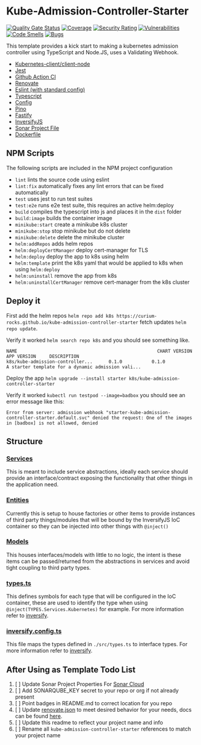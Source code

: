 # Kube-Admission-Controller-Starter
[![Quality Gate Status](https://sonarcloud.io/api/project_badges/measure?project=curium-rocks_kube-admission-controller-starter&metric=alert_status)](https://sonarcloud.io/summary/new_code?id=curium-rocks_kube-admission-controller-starter) [![Coverage](https://sonarcloud.io/api/project_badges/measure?project=curium-rocks_kube-admission-controller-starter&metric=coverage)](https://sonarcloud.io/summary/new_code?id=curium-rocks_kube-admission-controller-starter) [![Security Rating](https://sonarcloud.io/api/project_badges/measure?project=curium-rocks_kube-admission-controller-starter&metric=security_rating)](https://sonarcloud.io/summary/new_code?id=curium-rocks_kube-admission-controller-starter) [![Vulnerabilities](https://sonarcloud.io/api/project_badges/measure?project=curium-rocks_kube-admission-controller-starter&metric=vulnerabilities)](https://sonarcloud.io/summary/new_code?id=curium-rocks_kube-admission-controller-starter) [![Code Smells](https://sonarcloud.io/api/project_badges/measure?project=curium-rocks_kube-admission-controller-starter&metric=code_smells)](https://sonarcloud.io/summary/new_code?id=curium-rocks_kube-admission-controller-starter) [![Bugs](https://sonarcloud.io/api/project_badges/measure?project=curium-rocks_kube-admission-controller-starter&metric=bugs)](https://sonarcloud.io/summary/new_code?id=curium-rocks_kube-admission-controller-starter)

This template provides a kick start to making a kubernetes admission controller using TypeScript and Node.JS, uses a Validating Webhook.
- [Kubernetes-client/client-node](https://github.com/kubernetes-client/javascript)
- [Jest](https://github.com/facebook/jest)
- [Github Action CI](.github/workflows/ci.yaml)
- [Renovate](https://github.com/renovatebot/renovate)
- [Eslint (with standard config)](https://github.com/standard/eslint-config-standard)
- [Typescript](https://github.com/Microsoft/TypeScript)
- [Config](https://github.com/node-config/node-config)
- [Pino](https://github.com/pinojs/pino)
- [Fastify](https://github.com/fastify/fastify)
- [InversifyJS](https://github.com/inversify/InversifyJS)
- [Sonar Project File](./sonar-project.properties)
- [Dockerfile](./Dockerfile)

## NPM Scripts
The following scripts are included in the NPM project configuration
- `lint` lints the source code using eslint
- `lint:fix` automatically fixes any lint errors that can be fixed automatically
- `test` uses jest to run test suites
- `test:e2e` runs e2e test suite, this requires an active helm:deploy
- `build` compiles the typescript into js and places it in the `dist` folder
- `build:image` builds the container image
- `minikube:start` create a minikube k8s cluster
- `minikube:stop` stop minikube but do not delete
- `minikube:delete` delete the minikube cluster
- `helm:addRepos` adds helm repos
- `helm:deployCertManager` deploy cert-manager for TLS
- `helm:deploy` deploy the app to k8s using helm
- `helm:template` print the k8s yaml that would be applied to k8s when using `helm:deploy`
- `helm:uninstall` remove the app from k8s
- `helm:uninstallCertManager` remove cert-manager from the k8s cluster

## Deploy it
First add the helm repos `helm repo add k8s https://curium-rocks.github.io/kube-admission-controller-starter` fetch updates `helm repo update`. 

Verify it worked `helm search repo k8s` and you should see something like.

```
NAME                                                    CHART VERSION   APP VERSION     DESCRIPTION                                       
k8s/kube-admission-controller...      0.1.0           0.1.0           A starter template for a dynamic admission vali...
```

Deploy the app `helm upgrade --install starter k8s/kube-admission-controller-starter`

Verify it worked `kubectl run testpod --image=badbox` you should see an error message like this:

```
Error from server: admission webhook "starter-kube-admission-controller-starter.default.svc" denied the request: One of the images in [badbox] is not allowed, denied
```

## Structure
### [Services](./src/services/)
This is meant to include service abstractions, ideally each service should provide an interface/contract 
exposing the functionality that other things in the application need.
### [Entities](./src/entities/)
Currently this is setup to house factories or other items to provide instances of third party things/modules that will be bound by the InversifyJS IoC container so they can be injected into other things with `@inject()`

### [Models](./src/models/)
This houses interfaces/models with little to no logic, the intent is these items can be passed/returned from the abstractions in services and avoid tight coupling to third party types.

### [types.ts](./src/types.ts)
This defines symbols for each type that will be configured in the IoC container, these are used to identify the type when using `@inject(TYPES.Services.Kubernetes)` for example. For more information refer to [inversify](https://github.com/inversify/InversifyJS).


### [inversify.config.ts](./src/inversify.config.ts)
This file maps the types defined in `./src/types.ts` to interface types. For more information refer to [inversify](https://github.com/inversify/InversifyJS).

## After Using as Template Todo List
1) [ ] Update Sonar Project Properties For [Sonar Cloud](https://sonarcloud.io)
2) [ ] Add SONARQUBE_KEY secret to your repo or org if not already present
3) [ ] Point badges in README.md to correct location for you repo
3) [ ] Update [renovate.json](./renovate.json) to meet desired behavior for your needs, docs can be found [here](https://docs.renovatebot.com).
4) [ ] Update this readme to reflect your project name and info
5) [ ] Rename all `kube-admission-controller-starter` references to match your project name